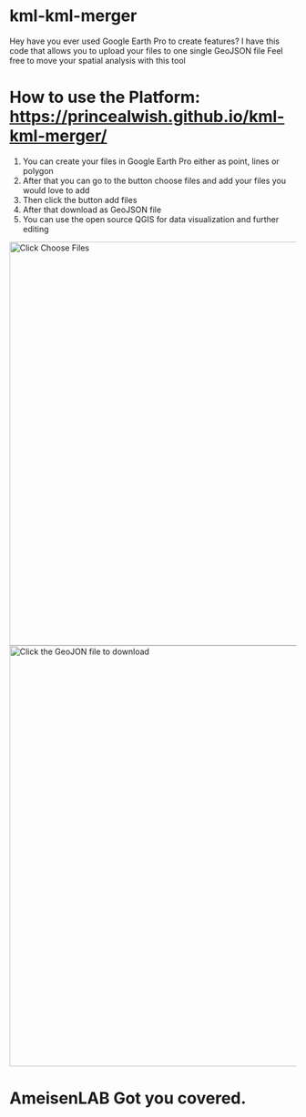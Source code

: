 # kml-kml-merger
Hey 
have you ever used Google Earth Pro to create features?
I have this code that allows you to upload your files to one single GeoJSON file
Feel free to move your spatial analysis with this tool

# How to use the Platform: https://princealwish.github.io/kml-kml-merger/ 
1. You can create your files in Google Earth Pro either as point, lines or polygon
2. After that you can go to the button choose files and add your files you would love to add
3. Then click the button add files
4. After that download as GeoJSON file
5. You can use the open source QGIS for data visualization and further editing
<img width="709" alt="Click Choose Files" src="https://github.com/user-attachments/assets/8c764da7-ed8b-4d6b-80c9-2d5e9028f612" />
<img width="739" alt="Click the GeoJON file to download" src="https://github.com/user-attachments/assets/f5664a6d-e403-407b-932b-f31826fad6d2" />


# AmeisenLAB Got you covered. 
